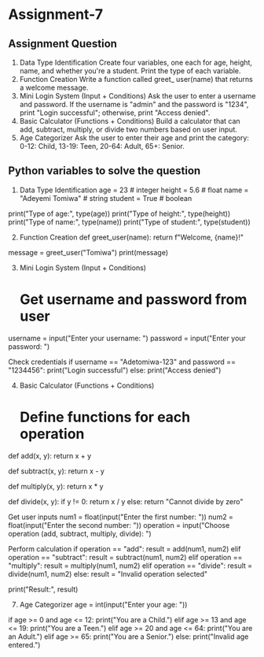 # Assignment-7
## Assignment Question
1. Data Type Identification
Create four variables, one each for age, height, name, and whether you're a
student. Print the type of each variable.
2. Function Creation
Write a function called greet_ user(name) that returns a welcome message.
3. Mini Login System (Input + Conditions)
Ask the user to enter a username and password. If the username is "admin" and
the password is "1234", print "Login successful"; otherwise, print "Access denied".
4. Basic Calculator (Functions + Conditions)
Build a calculator that can add, subtract, multiply, or divide two numbers based
on user input.
5. Age Categorizer
Ask the user to enter their age and print the category:
0-12: Child, 13-19: Teen, 20-64: Adult, 65+: Senior.
   
 ## Python variables to solve the question
1. Data Type Identification
age = 23            # integer
height = 5.6        # float
name = "Adeyemi Tomiwa"   # string
student = True   # boolean

print("Type of age:", type(age))
print("Type of height:", type(height))
print("Type of name:", type(name))
print("Type of student:", type(student))

2. Function Creation
  def greet_user(name):
    return f"Welcome, {name}!"

message = greet_user("Tomiwa")
print(message)

3. Mini Login System (Input + Conditions)
   # Get username and password from user
username = input("Enter your username: ")
password = input("Enter your password: ")

 Check credentials
if username == "Adetomiwa-123" and password == "1234456":
    print("Login successful")
else:
    print("Access denied")

  4. Basic Calculator (Functions + Conditions)
     # Define functions for each operation
def add(x, y):
    return x + y

def subtract(x, y):
    return x - y

def multiply(x, y):
    return x * y

def divide(x, y):
    if y != 0:
        return x / y
    else:
        return "Cannot divide by zero"

 Get user inputs
num1 = float(input("Enter the first number: "))
num2 = float(input("Enter the second number: "))
operation = input("Choose operation (add, subtract, multiply, divide): ")

 Perform calculation
if operation == "add":
    result = add(num1, num2)
elif operation == "subtract":
    result = subtract(num1, num2)
elif operation == "multiply":
    result = multiply(num1, num2)
elif operation == "divide":
    result = divide(num1, num2)
else:
    result = "Invalid operation selected"

print("Result:", result)
 
7. Age Categorizer
 age = int(input("Enter your age: "))

if age >= 0 and age <= 12:
    print("You are a Child.")
elif age >= 13 and age <= 19:
    print("You are a Teen.")
elif age >= 20 and age <= 64:
    print("You are an Adult.")
elif age >= 65:
    print("You are a Senior.")
else:
    print("Invalid age entered.")
